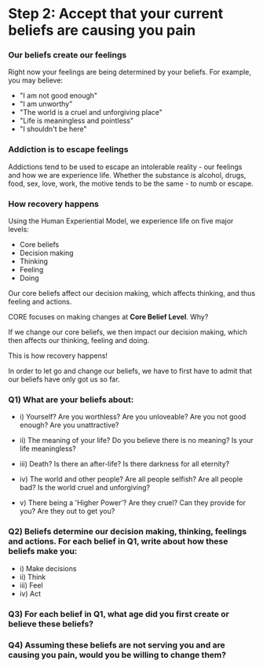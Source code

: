 # Step 2: Accept that your current beliefs are causing you pain

### Our beliefs create our feelings
Right now your feelings are being determined by your beliefs. For example, you may believe:
- "I am not good enough"
- "I am unworthy"
- "The world is a cruel and unforgiving place"
- "Life is meaningless and pointless"
- "I shouldn't be here"

### Addiction is to escape feelings
Addictions tend to be used to escape an intolerable reality - our feelings and how we are experience life. Whether the substance is alcohol, drugs, food, sex, love, work, the motive tends to be the same - to numb or escape.

### How recovery happens
Using the Human Experiential Model, we experience life on five major levels:
- Core beliefs
- Decision making
- Thinking
- Feeling
- Doing

Our core beliefs affect our decision making, which affects thinking, and thus feeling and actions.

CORE focuses on making changes at <strong>Core Belief Level</strong>. Why?

If we change our core beliefs, we then impact our decision making, which then affects our thinking, feeling and doing.

This is how recovery happens!

In order to let go and change our beliefs, we have to first have to admit that our beliefs have only got us so far.

### Q1) What are your beliefs about:
- i) Yourself? Are you worthless? Are you unloveable? Are you not good enough? Are you unattractive?

- ii) The meaning of your life? Do you believe there is no meaning? Is your life meaningless?

- iii) Death? Is there an after-life? Is there darkness for all eternity?

- iv) The world and other people? Are all people selfish? Are all people bad? Is the world cruel and unforgiving?

- v) There being a 'Higher Power'? Are they cruel? Can they provide for you? Are they out to get you?

### Q2) Beliefs determine our decision making, thinking, feelings and actions. For each belief in Q1, write about how these beliefs make you:
- i) Make decisions
- ii) Think
- iii) Feel
- iv) Act

### Q3) For each belief in Q1, what age did you first create or believe these beliefs?

### Q4) Assuming these beliefs are not serving you and are causing you pain, would you be willing to change them?
